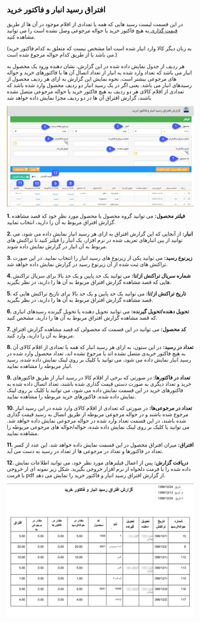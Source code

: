 ﻿## افتراق رسید انبار و فاکتور خرید



در این قسمت لیست رسید هایی که همه یا تعدادی از اقلام موجود در آن ها از طریق[ قیمت گذاری ](https://github.com/1stco/PayamGostarDocs/blob/master/help%202.5.4/Buy-warehouse-sales/Store/gheymatgozari-etesal/gheymatgozari.md)به هیچ فاکتور خرید یا حواله مرجوعی وصل نشده است را می توانید مشاهده کنید.

(به زبان دیگر کالا وارد انبار شده است اما مشخص نیست که متعلق به کدام فاکتور خرید می باشد یا از طریق کدام حواله مرجوع شده است.)

هر ردیف از جدول نمایش داده شده در این گزارش، نشان دهنده ورود یک محصول به انبار می باشد که تعداد وارد شده به انبار از تعداد اتصال آن ها با فاکتورهای خرید و حواله های مرجوعی بیشتر است. نحوه نمایش این گزارش به ازای هر ردیف محصول از رسیدهای انبار می باشد. یعنی اگر در یک رسید انبار دو ردیف محصول وارد شده باشد که تعدادی از اقلام کالای هر دو ردیف به هیچ فاکتور خرید یا حواله مرجوعی متصل نشده باشند، گزارش افتراق آن ها در دو ردیف مجزا نمایش داده خواهد شد

![](EnterInventoryTransaction.png)

**1. فیلتر محصول:** می توانید گروه محصول یا محصول مورد نظر خود که قصد مشاهده گزارش افتراق مربوط به آن را دارید، انتخاب نمایید.

**2. انبار:** از آنجایی که این گزارش افتراق به ازای هر رسید انبار نمایش داده می شود، می توانید از بین انبارهای تعریف شده در نرم افزار، یک انبار را فیلتر کنید تا تراکنش های مربوط به آن انبار در گزارش نمایش داده شوند.

**3. زیرنوع رسید:** می توانید یکی از زیرنوع های رسید انبار را انتخاب نمایید. در این صورت تراکنش های ثبت شده از آن زیرنوع رسید در گزارش نمایش داده خواهد شد.

**4. شماره سریال تراکنش از/تا:** می توانید یک حد پایین و یک حد بالا برای سریال تراکنش هایی که قصد مشاهده گزارش افتراق مربوط به آن ها را دارید، در نظر بگیرید.

**5. تاریخ تراکنش از/تا:** می توانید یک حد پایین و یک حد بالا برای تاریخ تراکنش هایی که قصد مشاهده گزارش افتراق مربوط به آن ها را دارید، در نظر بگیرید.

**6. تحویل دهنده/تحویل گیرنده:** می توانید تحویل دهنده یا تحویل گیرنده رسیدهای انباری که قصد مشاهده گزارش افتراق مربوط به آن ها را دارید، مشخص کنید.

**7. کد محصول:** می توانید در این قسمت کد محصولی که قصد مشاهده گزارش افتراق مربوط به آن را دارید، وارد کنید.

**8. تعداد در رسید:** در این ستون، به ازای هر رسید انبار که همه یا تعدادی از اقلام کالای آن به هیچ فاکتور خریدی متصل نشده اند یا مرجوع نشده اند، تعداد محصول وارد شده در رسید انبار نمایش داده می شود، می توانید یا کلیک بر روی لینک نمایش داده شده، رسید انبار مربوطه را مشاهده نمایید.

**9. تعداد در فاکتورها:** در صورتی که برخی از اقلام کالا در رسید انبار از طریق فاکتورهای خرید و تعداد دیگری به صورت دستی قیمت گذاری شده باشند، تعداد اتصال داده شده به فاکتورهای خرید در این قسمت نمایش داده می شود، می توانید یا کلیک بر روی لینک نمایش داده شده، فاکتورهای خرید مربوطه را مشاهده نمایید.

**10. تعداد در مرجوعی‌ها:** در صورتی که تعدادی از اقلام کالای وارد شده در این رسید انبار مرجوع شده باشند و در حواله مرجوعی مربوطه از طریق اتصال به رسید قیمت گذاری شده باشند، در این قسمت تعداد وارد شده در حواله مرجوعی نمایش داده خواهد شد. می توانید یا کلیک بر روی لینک نمایش داده شده، حواله/حواله های مرجوعی مربوطه را مشاهده نمایید.

**11. افتراق:** میزان افتراق محصول در این قسمت نمایش داده خواهد شد. این عدد از کسر تعداد در فاکتورها و تعداد در مرجوعی ها از تعداد در رسید به دست می آید.

**12. دریافت گزارش:** پس از اعمال فیلترهای مورد نظر خود، می توانید اطلاعات نمایش داده شده را با فرمت دلخواه از نرم افزار خروجی بگیرید. شکل زیر نمونه ای از خروجی با فرمت pdf از گزارش افتراق رسید انبار و فاکتور خرید را نمایش می دهد.

![](EnterInventoryTransaction2.png)

